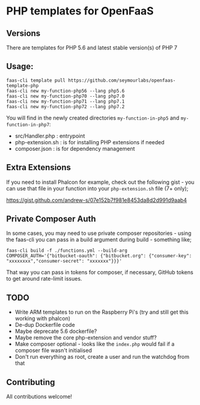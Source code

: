 # PHP templates for OpenFaaS

## Versions
There are templates for PHP 5.6 and latest stable version(s) of PHP 7

## Usage:

```shell
faas-cli template pull https://github.com/seymourlabs/openfaas-template-php
faas-cli new my-function-php56 --lang php5.6
faas-cli new my-function-php70 --lang php7.0
faas-cli new my-function-php71 --lang php7.1
faas-cli new my-function-php72 --lang php7.2
```

You will find in the newly created directories `my-function-in-php5` and `my-function-in-php7`:
- src/Handler.php : entrypoint
- php-extension.sh : is for installing PHP extensions if needed
- composer.json : is for dependency management

## Extra Extensions

If you need to install Phalcon for example, check out the following gist - you can use
that file in your function into your `php-extension.sh` file (7+ only);

https://gist.github.com/andrew-s/07e152b7f981e8453da8d2d991d9aab4

## Private Composer Auth

In some cases, you may need to use private composer repositories - using the faas-cli you can pass in 
a build argument during build - something like;

```
faas-cli build -f ./functions.yml --build-arg COMPOSER_AUTH='{"bitbucket-oauth": {"bitbucket.org": {"consumer-key": "xxxxxxxx","consumer-secret": "xxxxxxx"}}}' 
```

That way you can pass in tokens for composer, if necessary, GitHub tokens to get around rate-limit issues.

## TODO

- Write ARM templates to run on the Raspberry Pi's (try and still get this working with phalcon)
- De-dup Dockerfile code
- Maybe deprecate 5.6 dockerfile?
- Maybe remove the core php-extension and vendor stuff?
- Make composer optional - looks like the `index.php` would fail if a composer file wasn't initialised
- Don't run everything as root, create a user and run the watchdog from that

## Contributing

All contributions welcome!
